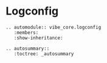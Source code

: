 # Logconfig

```{eval-rst}
.. automodule:: vibe_core.logconfig
   :members:
   :show-inheritance:
```

```{eval-rst}
.. autosummary::
   :toctree: _autosummary
```
